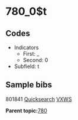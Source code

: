 # 780\_0$t

## Codes

-   Indicators
    -   First: \_
    -   Second: 0
-   Subfield: t

## Sample bibs

801841 [Quicksearch](https://search.library.yale.edu/catalog/801841) [VXWS](http://prodorbis.library.yale.edu:7014/vxws/GetHoldingsService?bibId=801841)

**Parent topic:**[780](../../tags/780/780.md)

